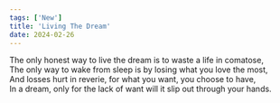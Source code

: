 ```yaml
---
tags: ['New']
title: 'Living The Dream'
date: 2024-02-26
---
```


The only honest way to live the dream is to waste a life in comatose,  
The only way to wake from sleep is by losing what you love the most,  
And losses hurt in reverie, for what you want, you choose to have,  
In a dream, only for the lack of want will it slip out through your hands.  
